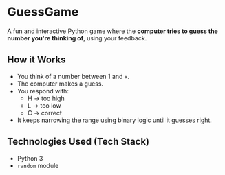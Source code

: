 # GuessGame

A fun and interactive Python game where the **computer tries to guess the number you're thinking of**, using your feedback.

## How it Works

- You think of a number between 1 and `x`.
- The computer makes a guess.
- You respond with:
  -  H → too high
  -  L → too low
  -  C → correct
- It keeps narrowing the range using binary logic until it guesses right.

## Technologies Used (Tech Stack)

- Python 3
- `random` module


